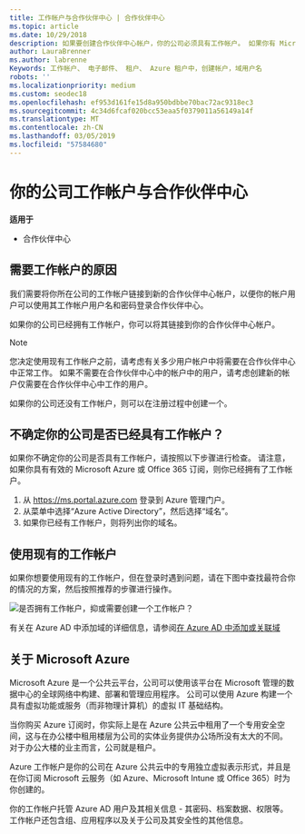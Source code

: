 ```yaml
---
title: 工作帐户与合作伙伴中心 | 合作伙伴中心
ms.topic: article
ms.date: 10/29/2018
description: 如果要创建合作伙伴中心帐户，你的公司必须具有工作帐户。 如果你有 Microsoft Azure 或 Office 365 的有效订阅，你已有工作帐户。
author: LauraBrenner
ms.author: labrenne
Keywords: 工作帐户、 电子邮件、 租户、 Azure 租户中，创建帐户，域用户名
robots: ''
ms.localizationpriority: medium
ms.custom: seodec18
ms.openlocfilehash: ef953d161fe15d8a950bdbbe70bac72ac9318ec3
ms.sourcegitcommit: 4c34d6fcaf020bcc53eaa5f0379011a56149a14f
ms.translationtype: MT
ms.contentlocale: zh-CN
ms.lasthandoff: 03/05/2019
ms.locfileid: "57584680"
---
```

# <a name="your-company-work-account-and-partner-center"></a>你的公司工作帐户与合作伙伴中心  

**适用于**

-  合作伙伴中心

## <a name="why-you-need-a-work-account"></a>需要工作帐户的原因

我们需要将你所在公司的工作帐户链接到新的合作伙伴中心帐户，以便你的帐户用户可以使用其工作帐户用户名和密码登录合作伙伴中心。

如果你的公司已经拥有工作帐户，你可以将其链接到你的合作伙伴中心帐户。 

> [!NOTE]  
>  您决定使用现有工作帐户之前，请考虑有关多少用户帐户中将需要在合作伙伴中心中正常工作。 如果不需要在合作伙伴中心中的帐户中的用户，请考虑创建新的帐户仅需要在合作伙伴中心中工作的用户。

如果你的公司还没有工作帐户，则可以在注册过程中创建一个。 

## <a name="not-sure-if-your-company-already-has-a-work-account"></a>不确定你的公司是否已经具有工作帐户？

如果你不确定你的公司是否具有工作帐户，请按照以下步骤进行检查。 请注意，如果你具有有效的 Microsoft Azure 或 Office 365 订阅，则你已经拥有了工作帐户。
1.  从 https://ms.portal.azure.com 登录到 Azure 管理门户。
2.  从菜单中选择“Azure Active Directory”，然后选择“域名”。
3.  如果你已经有工作帐户，则将列出你的域名。

## <a name="using-an-existing-work-account"></a>使用现有的工作帐户

如果你想要使用现有的工作帐户，但在登录时遇到问题，请在下图中查找最符合你的情况的方案，然后按照推荐的步骤进行操作。 

![是否拥有工作帐户，抑或需要创建一个工作帐户？](images/onboardingAADFlow.png)

有关在 Azure AD 中添加域的详细信息，请参阅[在 Azure AD 中添加或关联域](https://docs.microsoft.com/azure/active-directory/active-directory-add-domain)

## <a name="about-microsoft-azure"></a>关于 Microsoft Azure

Microsoft Azure 是一个公共云平台，公司可以使用该平台在 Microsoft 管理的数据中心的全球网络中构建、部署和管理应用程序。 公司可以使用 Azure 构建一个具有虚拟功能或服务（而非物理计算机）的虚拟 IT 基础结构。 

当你购买 Azure 订阅时，你实际上是在 Azure 公共云中租用了一个专用安全空间，这与在办公楼中租用楼层为公司的实体业务提供办公场所没有太大的不同。 对于办公大楼的业主而言，公司就是租户。 

Azure 工作帐户是你的公司在 Azure 公共云中的专用独立虚拟表示形式，并且是在你订阅 Microsoft 云服务（如 Azure、Microsoft Intune 或 Office 365）时为你创建的。 

你的工作帐户托管 Azure AD 用户及其相关信息 - 其密码、档案数据、权限等。 工作帐户还包含组、应用程序以及关于公司及其安全性的其他信息。 
